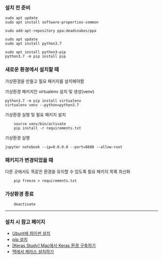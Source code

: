### 설치 전 준비
```
sudo apt update
sudo apt install software-properties-common

sudo add-apt-repository ppa:deadsnakes/ppa

sudo apt update
sudo apt install python3.7

sudo apt install python3-pip
python3.7 -m pip install pip

```

### 새로운 환경에서 설치할 때

가상환경을 만들고 필요 패키지를 설치해야함

가상환경 패키지인 virtualenv 설치 및 생성(venv)
```
python3.7 -m pip install virtualenv
virtualenv venv --python=python3.7
```

가상환경 실행 및 필요 패키지 설치
```
    source venv/bin/activate
    pip install -r requirements.txt
```

가상환경 실행
```
jupyter notebook --ip=0.0.0.0 --port=8888 --allow-root
```

### 패키지가 변경되었을 때

다른 곳에서도 똑같은 환경을 유지할 수 있도록 필요 패키지 목록 최신화

```
    pip freeze > requirements.txt
```

### 가상환경 종료

```
    deactivate
```

---
### 설치 시 참고 페이지

- [Ubunt에 파이썬 설치](https://softwaree.tistory.com/85)
- [pip 설치](https://stackoverflow.com/questions/54633657/how-to-install-pip-for-python-3-7-on-ubuntu-18)
- [[Keras Study] Mac에서 Keras 환경 구축하기](https://subinium.github.io/Keras-enviroment/)
- [맥에서 케라스 설치하기](https://tykimos.github.io/2017/08/07/Keras_Install_on_Mac/)
